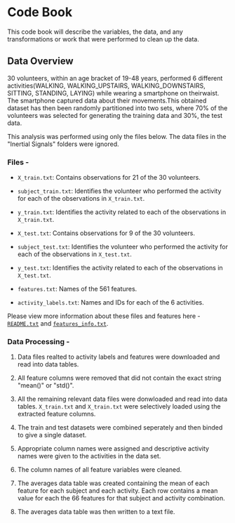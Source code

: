 # Code Book

This code book will describe the variables, the data, and any transformations or work that were performed to clean up the data.

## Data Overview

30 volunteers, within an age bracket of 19-48 years, performed 6 different activities(WALKING, WALKING_UPSTAIRS, WALKING_DOWNSTAIRS, SITTING, STANDING, LAYING) while wearing a smartphone on theirwaist. The smartphone captured data about their movements.This obtained dataset has then been randomly partitioned into two sets, where 70% of the volunteers was selected for generating the training data and 30%, the test data. 

This analysis was performed using only the files below. The data files in the "Inertial Signals" folders were ignored.

### Files -

* `X_train.txt`: Contains observations for 21 of the 30 volunteers.

* `subject_train.txt`: Identifies the volunteer who performed the activity for each of the observations in `X_train.txt`.

* `y_train.txt`: Identifies the activity related to each of the observations in `X_train.txt`.

* `X_test.txt`: Contains observations for 9 of the 30 volunteers.

* `subject_test.txt`: Identifies the volunteer who performed the activity for each of the observations in `X_test.txt`.

* `y_test.txt`: Identifies the activity related to each of the observations in `X_test.txt`.

* `features.txt`: Names of the 561 features.

* `activity_labels.txt`: Names and IDs for each of the 6 activities.


Please view more information about these files and features here - [`README.txt`]() and [`features_info.txt`]().

### Data Processing -

1. Data files realted to activity labels and features were downloaded and read into data tables. 

2. All feature columns were removed that did not contain the exact string "mean()" or "std()". 

3. All the remaining relevant data files were donwloaded and read into data tables. `X_train.txt` and `X_train.txt` were selectively loaded using the extracted feature columns.

4. The train and test datasets were combined seperately and then binded to give a single dataset.

5. Appropriate column names were assigned and descriptive activity names were given to the activities in the data set.

6. The column names of all feature variables were cleaned.

7. The averages data table was created containing the mean of each feature for each subject and each activity. Each row contains a mean value for each the 66 features for that subject and activity combination.

8. The averages data table was then written to a text file.





